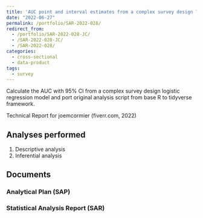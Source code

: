 ```yaml
---
title: 'AUC point and interval estimates from a complex survey design logistic regression'
date: "2022-06-27"
permalink: /portfolio/SAR-2022-028/
redirect_from:
  - /portfolio/SAR-2022-028-JC/
  - /SAR-2022-028-JC/
  - /SAR-2022-028/
categories:
  - cross-sectional
  - data-product
tags:
  - survey
---
```


Calculate the AUC with 95% CI from a complex survey design logistic regression model and port original analysis script from base R to tidyverse framework.

<!-- Statistical Analysis for joemcormier (fiverr.com, 2022) -->
Technical Report for joemcormier (fiverr.com, 2022)

## Analyses performed

1. Descriptive analysis
1. Inferential analysis

## Documents

<!-- The client has requested that this analysis be kept confidential until a future date, determined by the client. -->
<!-- All documents from this consultation are therefore not published online and only the title and year of the analysis will be included in the consultant's Portfolio. -->
<!-- After the agreed date is reached, the documents will be released. -->

<!-- The client has requested that this analysis be kept confidential. -->
<!-- All documents from this consultation are therefore not published online and only the title and year of the analysis will be included in the consultant's Portfolio. -->

### Analytical Plan (SAP)

<!-- - [PDF][sap] -->

### Statistical Analysis Report (SAR)

<!-- - [PDF][sar] -->

<!-- ## Associated analyses -->

<!-- This analysis is part of a larger project and is supported by other analyses, linked below. -->

<!-- **[assoc_title]** -->

<!-- <[assoc_link]> -->

<!-- --- -->

[sap]: /files/SAP-2022-028-JC-v01.pdf
[sar]: /files/SAR-2022-028-JC-v01.pdf
